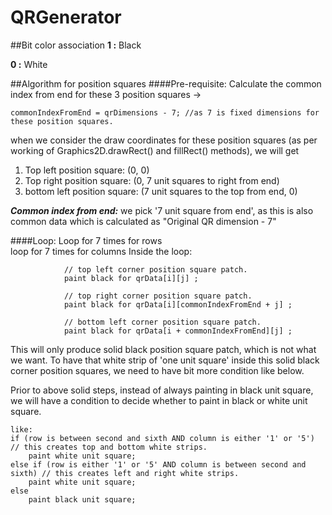 # QRGenerator

##Bit color association
**1 :** Black

**0 :** White

##Algorithm for position squares
####Pre-requisite:
Calculate the common index from end for these 3 position squares -> 

    commonIndexFromEnd = qrDimensions - 7; //as 7 is fixed dimensions for these position squares.
when we consider the draw coordinates for these position squares (as per working of Graphics2D.drawRect() and fillRect() methods), we will get
1. Top left position square: (0, 0)
2. Top right position square: (0, 7 unit squares to right from end)
3. bottom left position square: (7 unit squares to the top from end, 0)

***Common index from end:*** we pick '7 unit square from end', as this is also common data which is calculated as "Original QR dimension - 7"

####Loop:
    Loop for 7 times for rows	
        loop for 7 times for columns
            Inside the loop: 
            
                // top left corner position square patch.
                paint black for qrData[i][j] ;

                // top right corner position square patch.
                paint black for qrData[i][commonIndexFromEnd + j] ;

                // bottom left corner position square patch.
                paint black for qrData[i + commonIndexFromEnd][j] ;
This will only produce solid black position square patch, which is not what we want. To have that white strip of 'one unit square' inside this solid black corner position squares, we need to have bit more condition like below.

Prior to above solid steps, instead of always painting in black unit square, we will have a condition to decide whether to paint in black or white unit square.
    
    like: 
    if (row is between second and sixth AND column is either '1' or '5') // this creates top and bottom white strips.
        paint white unit square;
    else if (row is either '1' or '5' AND column is between second and sixth) // this creates left and right white strips.
        paint white unit square;
    else
        paint black unit square;
